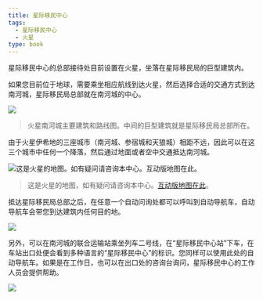 ```yaml
---
title: 星际移民中心
tags:
  - 星际移民中心
  - 火星
type: book
---
```


星际移民中心的总部接待处目前设置在火星，坐落在星际移民局的巨型建筑内。

如果您目前位于地球，需要乘坐相应航线到达火星，然后选择合适的交通方式到达南河城，星际移民局总部就在南河城的中心。

![](../assets/interimm/isidis-city-procyon.png)
> 火星南河城主要建筑和路线图。中间的巨型建筑就是星际移民局总部所在。

由于火星伊希地的三座城市（南河城、参宿城和天狼城）相距不远，因此可以在这三个城市中任何一个降落，然后通过地面或者空中交通抵达南河城。

![这是火星的地图。如有疑问请咨询本中心。[互动版地图在此](http://interimm.org/mars-map/)。](../assets/interimm/mars-cities.png)

> 这是火星的地图，如有疑问请咨询本中心。[互动版地图在此](http://interimm.org/mars-map/)。


抵达星际移民局总部之后，在任意一个自动问询处都可以呼叫到自动导航车，自动导航车会带您到达建筑内任何目的地。

![](../assets/interimm/PhotoReal_After_arriving_at_the_Interplanetary_Immigration_Cen_0.jpg)

另外，可以在南河城的联合运输站乘坐列车二号线，在“星际移民中心站”下车，在车站出口处便会看到多种语言的“星际移民中心”的标识。您同样可以使用此处的自动导航车。如果是在工作日，也可以在出口处的咨询台询问，星际移民中心的工作人员会提供帮助。

![](../assets/interimm/DreamShaper_v7_Futuristic_tram_station_with_a_train_parked_The_1.jpg)
